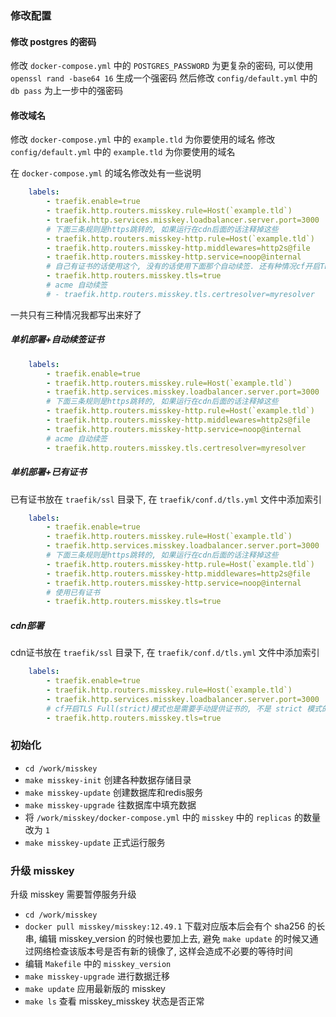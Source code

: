### 修改配置

#### 修改 postgres 的密码

修改 `docker-compose.yml` 中的 `POSTGRES_PASSWORD` 为更复杂的密码, 可以使用 `openssl rand -base64 16` 生成一个强密码
然后修改 `config/default.yml` 中的 `db pass` 为上一步中的强密码

#### 修改域名

修改 `docker-compose.yml` 中的 `example.tld` 为你要使用的域名
修改 `config/default.yml` 中的 `example.tld` 为你要使用的域名

在 `docker-compose.yml` 的域名修改处有一些说明
```yaml
    labels:
        - traefik.enable=true
        - traefik.http.routers.misskey.rule=Host(`example.tld`)
        - traefik.http.services.misskey.loadbalancer.server.port=3000
        # 下面三条规则是https跳转的, 如果运行在cdn后面的话注释掉这些
        - traefik.http.routers.misskey-http.rule=Host(`example.tld`)
        - traefik.http.routers.misskey-http.middlewares=http2s@file
        - traefik.http.routers.misskey-http.service=noop@internal
        # 自己有证书的话使用这个, 没有的话使用下面那个自动续签. 还有种情况cf开启TLS Full(strict)模式也是需要手动提供证书的
        - traefik.http.routers.misskey.tls=true
        # acme 自动续签
        # - traefik.http.routers.misskey.tls.certresolver=myresolver
```

一共只有三种情况我都写出来好了

##### 单机部署+自动续签证书

```yaml
    labels:
        - traefik.enable=true
        - traefik.http.routers.misskey.rule=Host(`example.tld`)
        - traefik.http.services.misskey.loadbalancer.server.port=3000
        # 下面三条规则是https跳转的, 如果运行在cdn后面的话注释掉这些
        - traefik.http.routers.misskey-http.rule=Host(`example.tld`)
        - traefik.http.routers.misskey-http.middlewares=http2s@file
        - traefik.http.routers.misskey-http.service=noop@internal
        # acme 自动续签
        - traefik.http.routers.misskey.tls.certresolver=myresolver
```

##### 单机部署+已有证书

已有证书放在 `traefik/ssl` 目录下, 在 `traefik/conf.d/tls.yml` 文件中添加索引

```yaml
    labels:
        - traefik.enable=true
        - traefik.http.routers.misskey.rule=Host(`example.tld`)
        - traefik.http.services.misskey.loadbalancer.server.port=3000
        # 下面三条规则是https跳转的, 如果运行在cdn后面的话注释掉这些
        - traefik.http.routers.misskey-http.rule=Host(`example.tld`)
        - traefik.http.routers.misskey-http.middlewares=http2s@file
        - traefik.http.routers.misskey-http.service=noop@internal
        # 使用已有证书
        - traefik.http.routers.misskey.tls=true
```

##### cdn部署

cdn证书放在 `traefik/ssl` 目录下, 在 `traefik/conf.d/tls.yml` 文件中添加索引

```yaml
    labels:
        - traefik.enable=true
        - traefik.http.routers.misskey.rule=Host(`example.tld`)
        - traefik.http.services.misskey.loadbalancer.server.port=3000
        # cf开启TLS Full(strict)模式也是需要手动提供证书的, 不是 strict 模式的话注释掉这个
        - traefik.http.routers.misskey.tls=true
```

### 初始化

- `cd /work/misskey`
- `make misskey-init` 创建各种数据存储目录
- `make misskey-update` 创建数据库和redis服务
- `make misskey-upgrade` 往数据库中填充数据
- 将 `/work/misskey/docker-compose.yml` 中的 `misskey` 中的 `replicas` 的数量改为 `1`
- `make misskey-update` 正式运行服务

### 升级 misskey

升级 misskey 需要暂停服务升级

- `cd /work/misskey`
- `docker pull misskey/misskey:12.49.1` 下载对应版本后会有个 sha256 的长串, 编辑 misskey_version 的时候也要加上去, 避免 `make update` 的时候又通过网络检查该版本号是否有新的镜像了, 这样会造成不必要的等待时间
- 编辑 `Makefile` 中的 `misskey_version`
- `make misskey-upgrade` 进行数据迁移
- `make update` 应用最新版的 misskey
- `make ls` 查看 misskey_misskey 状态是否正常
